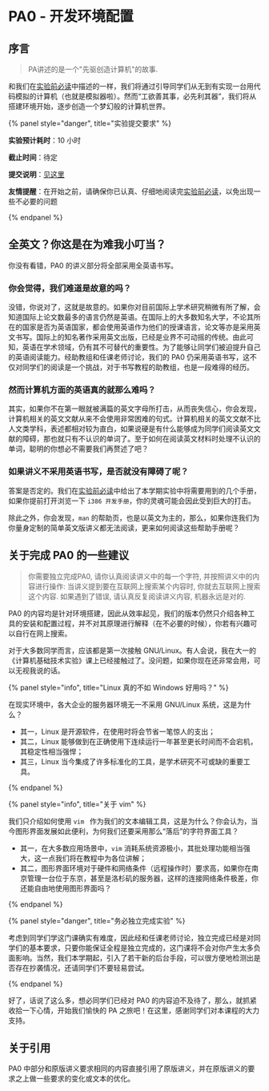 # PA0 - 开发环境配置

## 序言

> PA讲述的是一个"先驱创造计算机"的故事.

和我们在[实验前必读](../read-before-starting.md )中描述的一样，我们将通过引导同学们从无到有实现一台用代码模拟的计算机（也就是模拟器啦）。然而“工欲善其事，必先利其器”，我们将从搭建环境开始，逐步创造一个梦幻般的计算机世界。

{% panel style="danger", title="实验提交要求" %}

**实验预计耗时**：10 小时

**截止时间**：待定

**提交说明**：[见这里](../others/submit-requirement.md )

**友情提醒**：在开始之前，请确保你已认真、仔细地阅读完[实验前必读](../read-before-starting.md )，以免出现一些不必要的问题

{% endpanel %}

## 全英文？你这是在为难我小叮当？

你没有看错，PA0 的讲义部分将全部采用全英语书写。

### 你会觉得，我们难道是故意的吗？

没错，你说对了，这就是故意的。如果你对目前国际上学术研究稍微有所了解，会知道国际上论文数最多的语言仍然是英语。在国际上的大多数知名大学，不论其所在的国家是否为英语国家，都会使用英语作为他们的授课语言，论文等亦是采用英文书写。国际上的知名著作采用英文出版，已经是业界不可动摇的传统。由此可知，英语在学术领域，仍有其不可替代的重要性。为了能够让同学们被迫提升自己的英语阅读能力。经助教组和任课老师讨论，我们的 PA0 仍采用英语书写，这不仅对同学们的阅读是一个挑战，对于书写教程的助教组，也是一段难得的经历。

### 然而计算机方面的英语真的就那么难吗？

其实，如果你不在第一眼就被满篇的英文字母所打击，从而丧失信心，你会发现，计算机相关的英文文献从来不会使用非常困难的句式。计算机相关的英文文献不比人文类学科，表述都相对较为直白，如果说硬是有什么能够成为同学们阅读英文文献的障碍，那也就只有不认识的单词了。至于如何在阅读英文材料时处理不认识的单词，聪明的你想必不需要我们再赘述了吧？

### 如果讲义不采用英语书写，是否就没有障碍了呢？

答案是否定的。我们在[实验前必读](../read-before-starting.md )中给出了本学期实验中将需要用到的几个手册，如果你提前打开浏览一下 `i386 开发手册`，你的灵魂可能会因此受到巨大的打击。

除此之外，你会发现，`man` 的帮助页，也是以英文为主的，那么，如果你连我们为你量身定制的简单英文版讲义都无法阅读，更来如何阅读这些帮助手册呢？

## 关于完成 PA0 的一些建议

> 你需要独立完成PA0, 请你认真阅读讲义中的每一个字符, 并按照讲义中的内容进行操作: 当讲义提到要在互联网上搜索某个内容时, 你就去互联网上搜索这个内容. 如果遇到了错误, 请认真反复阅读讲义内容, 机器永远是对的. 

PA0 的内容均是针对环境搭建，因此从效率起见，我们的版本仍然只介绍各种工具的安装和配置过程，并不对其原理进行解释（在不必要的时候），你若有兴趣可以自行在网上搜索。

对于大多数同学而言，应该都是第一次接触 GNU/Linux。有人会说，我在大一的《计算机基础技术实验》课上已经接触过了。没问题，如果你现在还非常会用，可以无视我说的话。

{% panel style="info", title="Linux 真的不如 Windows 好用吗？" %}

在现实环境中，各大企业的服务器环境无一不采用 GNU/Linux 系统，这是为什么？

- 其一，Linux 是开源软件，在使用时将会节省一笔惊人的支出；
- 其二，Linux 能够做到在正确使用下连续运行一年甚至更长时间而不会宕机，其稳定性相当强悍；
- 其三，Linux 当今集成了许多标准化的工具，是学术研究不可或缺的重要工具。

{% endpanel %}

{% panel style="info", title="关于 vim" %}

我们只介绍如何使用 `vim ` 作为我们的文本编辑工具，这是为什么？你会认为，当今图形界面发展如此便利，为何我们还要采用那么“落后”的字符界面工具？

- 其一，在大多数应用场景中，`vim` 消耗系统资源极小，其批处理功能相当强大，这一点我们将在教程中为各位讲解；
- 其二，图形界面环境对于硬件和网络条件（远程操作时）要求高，如果你在南京管理一台位于东京，甚至是洛杉矶的服务器，这样的连接网络条件极差，你还能自由地使用图形界面吗？

{% endpanel %}

{% panel style="danger", title="务必独立完成实验" %}

考虑到同学们学这门课确实有难度，因此经和任课老师讨论，独立完成已经是对同学们的基本要求，只要你能保证全程是独立完成的，这门课将不会对你产生太多负面影响。当然，我们本学期起，引入了若干新的后台手段，可以很方便地检测出是否存在抄袭情况，还请同学们不要轻易尝试。

{% endpanel %}

好了，话说了这么多，想必同学们已经对 PA0 的内容迫不及待了，那么，就抓紧收拾一下心情，开始我们愉快的 PA 之旅吧！在这里，感谢同学们对本课程的大力支持。

## 关于引用

PA0 中部分和原版讲义要求相同的内容直接引用了原版讲义，并在原版讲义的要求之上做一些要求的变化或文本的优化。